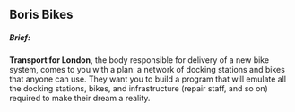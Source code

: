 ## Boris Bikes 

##### Brief:

**Transport for London**, the body responsible for delivery of a new bike system, comes to you with a plan: a network of docking stations and bikes that anyone can use. They want you to build a program that will emulate all the docking stations, bikes, and infrastructure (repair staff, and so on) required to make their dream a reality.

